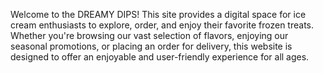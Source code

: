 Welcome to the DREAMY DIPS! This site provides a digital space for ice cream enthusiasts to explore, order, and enjoy their favorite frozen treats. Whether you're browsing our vast selection of flavors, enjoying our seasonal promotions, or placing an order for delivery, this website is designed to offer an enjoyable and user-friendly experience for all ages.
